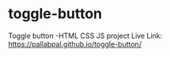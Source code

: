 # toggle-button
Toggle button -HTML CSS JS project
Live Link:  https://pallabpal.github.io/toggle-button/
